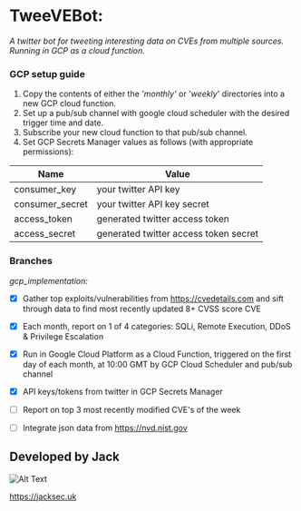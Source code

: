# TweeVEBot:

*A twitter bot for tweeting interesting data on CVEs from multiple sources. Running in GCP as a cloud function.*

### GCP setup guide

1. Copy the contents of either the *'monthly'* or '*weekly*' directories into a new GCP cloud function.
2. Set up a pub/sub channel with google cloud scheduler with the desired trigger time and date.
3. Subscribe your new cloud function to that pub/sub channel.
4. Set GCP Secrets Manager values as follows (with appropriate permissions):

Name | Value
------------ | -------------
consumer_key | your twitter API key
consumer_secret | your twitter API key secret
access_token | generated twitter access token
access_secret | generated twitter access token secret

### Branches

*gcp_implementation:*

- [x] Gather top exploits/vulnerabilities from https://cvedetails.com and sift through data to find most recently updated 8+ CVSS score CVE

- [x] Each month, report on 1 of 4 categories: SQLi, Remote Execution, DDoS & Privilege Escalation

- [x] Run in Google Cloud Platform as a Cloud Function, triggered on the first day of each month, at 10:00 GMT by GCP Cloud Scheduler and pub/sub channel

- [x] API keys/tokens from twitter in GCP Secrets Manager

- [ ] Report on top 3 most recently modified CVE's of the week
 
- [ ] Integrate json data from https://nvd.nist.gov

## Developed by Jack
![Alt Text](https://raw.githubusercontent.com/jacksec/jacksec.github.io/master/assets/img/logo.png)

https://jacksec.uk
